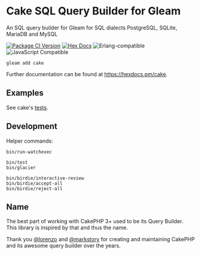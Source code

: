 # Cake SQL Query Builder for Gleam

An SQL query builder for Gleam for SQL dialects PostgreSQL, SQLite, MariaDB and MySQL

[![Package
<a href="https://github.com/inoas/gleam-cake/releases"><img src="https://img.shields.io/github/release/inoas/gleam-cake" alt="GitHub release"></a>
<a href="https://discord.gg/Fm8Pwmy"><img src="https://img.shields.io/discord/768594524158427167?color=blue" alt="Discord chat"></a>
![CI](https://github.com/inoas/gleam-cake/workflows/test/badge.svg?branch=main)
Version](https://img.shields.io/hexpm/v/cake)](https://hex.pm/packages/cake)
[![Hex Docs](https://img.shields.io/badge/hex-docs-ffaff3)](https://hexdocs.pm/cake/)
![Erlang-compatible](https://img.shields.io/badge/target-erlang-b83998)
![JavaScript Compatible](https://img.shields.io/badge/target-javascript-f3e155)

```shell
gleam add cake
```

Further documentation can be found at <https://hexdocs.pm/cake>.

## Examples

See cake's [tests](https://github.com/inoas/gleam-cake/tree/main/test/cake_test).

## Development

Helper commands:

```shell
bin/run-watchexec

bin/test
bin/glacier

bin/birdie/interactive-review
bin/birdie/accept-all
bin/birdie/reject-all
```

## Name

The best part of working with CakePHP 3+ used to be its Query Builder. This library is inspired by that and thus the name.

Thank you [@lorenzo](https://github.com/lorenzo) and [@markstory](https://github.com/markstory) for creating and maintaining CakePHP and its awesome query builder over the years.
